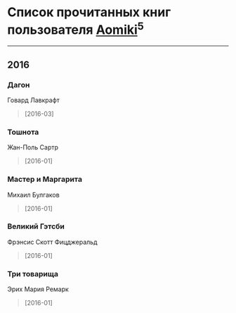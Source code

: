 # Список прочитанных книг пользователя [Aomiki](http://vk.com/id250348959)<sup>5</sup>
---

## 2016

### Дагон
Говард Лавкрафт
> [2016-03] 


### Тошнота
Жан-Поль Сартр
> [2016-01] 


### Мастер и Маргарита
Михаил Булгаков
> [2016-01] 


### Великий Гэтсби
Фрэнсис Скотт Фицджеральд
> [2016-01] 


### Три товарища
Эрих Мария Ремарк
> [2016-01] 



